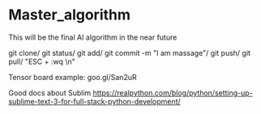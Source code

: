# Master_algorithm
This will be the final AI algorithm in the near future

git clone/ git status/ git add/ git commit -m "I am massage"/ git push/ git pull/
"ESC + :wq \n"

Tensor board example:
goo.gl/San2uR

Good docs about Sublim
https://realpython.com/blog/python/setting-up-sublime-text-3-for-full-stack-python-development/
